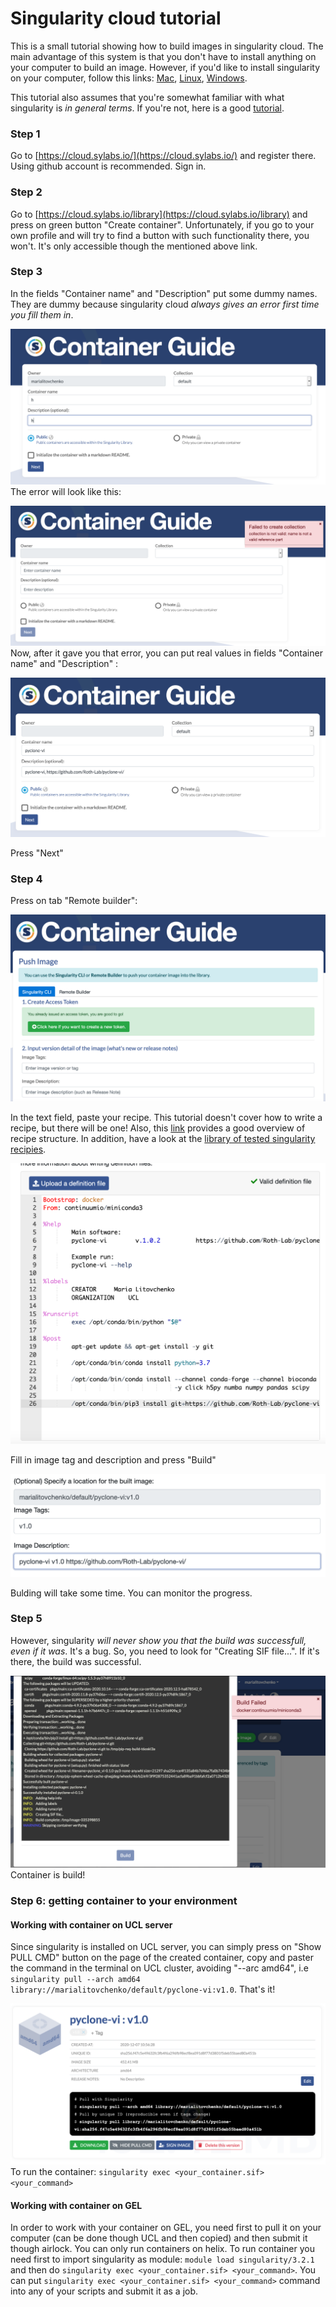 # Singularity cloud tutorial
This is a small tutorial showing how to build images in singularity cloud. The main advantage of this system is that you don't have to install anything on your computer to build an image. However, if you'd like to install singularity on your computer, follow this links: [Mac](https://singularity.lbl.gov/install-mac), [Linux](https://singularity.lbl.gov/install-linux), [Windows](https://singularity.lbl.gov/install-windows).

This tutorial also assumes that you're somewhat familiar with what singularity is _in general terms_. If you're not, here is a good [tutorial](https://singularity-tutorial.github.io/).

### Step 1
Go to [https://cloud.sylabs.io/](https://cloud.sylabs.io/) and register there. Using github account is recommended. Sign in.

### Step 2
Go to [https://cloud.sylabs.io/library](https://cloud.sylabs.io/library) and press on green button "Create container". Unfortunately, if you go to your own profile and will try to find a button with such functionality there, you won't. It's only accessible though the mentioned above link. 

### Step 3
In the fields "Container name" and "Description" put some dummy names. They are dummy because singularity cloud _always gives an error first time you fill them in_.

!["Step 1"](https://raw.githubusercontent.com/McGranahanLab/bioinfcollab_cruklungcentre/master/tutorials/Singularity_cloud_tutorial/img/1.png)
The error will look like this:

!["Step 2"](https://raw.githubusercontent.com/McGranahanLab/bioinfcollab_cruklungcentre/master/tutorials/Singularity_cloud_tutorial/img/2.png)
Now, after it gave you that error, you can put real values in fields "Container name" and "Description" :

!["Step 3"](https://raw.githubusercontent.com/McGranahanLab/bioinfcollab_cruklungcentre/master/tutorials/Singularity_cloud_tutorial/img/3.png)

Press "Next"

### Step 4
Press on tab "Remote builder":

!["Step 4"](https://raw.githubusercontent.com/McGranahanLab/bioinfcollab_cruklungcentre/master/tutorials/Singularity_cloud_tutorial/img/4.png)

In the text field, paste your recipe. This tutorial doesn't cover how to write a recipe, but there will be one! Also, this [link](https://singularity.lbl.gov/docs-recipes) provides a good overview of recipe structure. In addition, have a look at the [library of tested singularity recipies](https://github.com/McGranahanLab/bioinfcollab_cruklungcentre/tree/master/singularity_recipes).

!["Step 5"](https://raw.githubusercontent.com/McGranahanLab/bioinfcollab_cruklungcentre/master/tutorials/Singularity_cloud_tutorial/img/5.png)

Fill in image tag and description and press "Build"

!["Step 6"](https://raw.githubusercontent.com/McGranahanLab/bioinfcollab_cruklungcentre/master/tutorials/Singularity_cloud_tutorial/img/6.png)

Bulding will take some time. You can monitor the progress.

### Step 5
However, singularity _will never show you that the build was successfull, even if it was_. It's a bug. So, you need to look for "Creating SIF file...". If it's there, the build was successful. 

!["Step 7"](https://raw.githubusercontent.com/McGranahanLab/bioinfcollab_cruklungcentre/master/tutorials/Singularity_cloud_tutorial/img/7.png)
Container is build!

### Step 6: getting container to your environment
#### Working with container on UCL server
Since singularity is installed on UCL server, you can simply press on "Show PULL CMD" button on the page of the created container, copy and paster the command in the terminal on UCL cluster, avoiding "--arc amd64", i.e `singularity pull --arch amd64 library://marialitovchenko/default/pyclone-vi:v1.0`. That's it!

!["Step 8"](https://raw.githubusercontent.com/McGranahanLab/bioinfcollab_cruklungcentre/master/tutorials/Singularity_cloud_tutorial/img/8.png)
To run the container: `singularity exec <your_container.sif> <your_command>`

#### Working with container on GEL
In order to work with your container on GEL, you need first to pull it on your computer (can be done though UCL and then copied) and then submit it though airlock. You can only run containers on helix. To run container you need first to import singularity as module: `module load singularity/3.2.1` and then do `singularity exec <your_container.sif> <your_command>`. You can put `singularity exec <your_container.sif> <your_command>` command into any of your scripts and submit it as a job.
